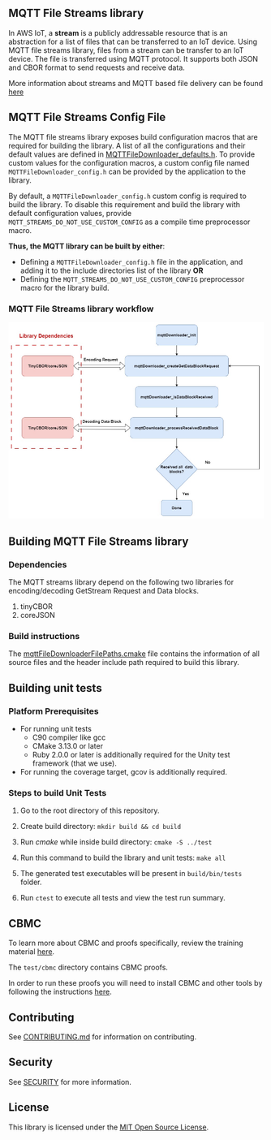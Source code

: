 ## MQTT File Streams library

In AWS IoT, a **stream** is a publicly addressable resource that is an abstraction for a list of files that can be transferred to an IoT device. Using MQTT file streams library, files from a stream can be transfer to an IoT device. The file is transferred using MQTT protocol. It supports both JSON and CBOR format to send requests and receive data.

More information about streams and MQTT based file delivery can be found [here](https://docs.aws.amazon.com/iot/latest/developerguide/mqtt-based-file-delivery.html)

## MQTT File Streams Config File

The MQTT file streams library exposes build configuration macros that are required for
building the library. A list of all the configurations and their default values
are defined in
[MQTTFileDownloader_defaults.h](source/include/MQTTFileDownloader_defaults.h). To
provide custom values for the configuration macros, a custom config file named
`MQTTFileDownloader_config.h` can be provided by the application to the library.

By default, a `MQTTFileDownloader_config.h` custom config is required to build the
library. To disable this requirement and build the library with default
configuration values, provide `MQTT_STREAMS_DO_NOT_USE_CUSTOM_CONFIG` as a compile time
preprocessor macro.

**Thus, the MQTT library can be built by either**:

- Defining a `MQTTFileDownloader_config.h` file in the application, and adding it to the
  include directories list of the library
  **OR**
- Defining the `MQTT_STREAMS_DO_NOT_USE_CUSTOM_CONFIG` preprocessor macro for the
  library build.

### MQTT File Streams library workflow

![alt text](./docs/doxygen/images/MqttStreams_flowChart.jpg)

## Building MQTT File Streams library

### Dependencies

The MQTT streams library depend on the following two libraries for encoding/decoding GetStream Request and Data blocks.

1. tinyCBOR
2. coreJSON

### Build instructions

The [mqttFileDownloaderFilePaths.cmake](mqttFileDownloaderFilePaths.cmake) file contains the information of all source files and the header include path required to build this library.

## Building unit tests

### Platform Prerequisites

- For running unit tests
  - C90 compiler like gcc
  - CMake 3.13.0 or later
  - Ruby 2.0.0 or later is additionally required for the Unity test framework
    (that we use).
- For running the coverage target, gcov is additionally required.

### Steps to build Unit Tests

1. Go to the root directory of this repository.

1. Create build directory: `mkdir build && cd build`

1. Run _cmake_ while inside build directory: `cmake -S ../test`

1. Run this command to build the library and unit tests: `make all`

1. The generated test executables will be present in `build/bin/tests` folder.

1. Run `ctest` to execute all tests and view the test run summary.

## CBMC

To learn more about CBMC and proofs specifically, review the training material
[here](https://model-checking.github.io/cbmc-training).

The `test/cbmc` directory contains CBMC proofs.

In order to run these proofs you will need to install CBMC and other tools by
following the instructions
[here](https://model-checking.github.io/cbmc-training/installation.html).

## Contributing

See [CONTRIBUTING.md](./.github/CONTRIBUTING.md) for information on
contributing.

## Security

See [SECURITY](SECURITY.md) for more information.

## License

This library is licensed under the [MIT Open Source License](LICENSE).


